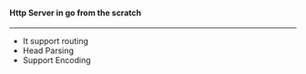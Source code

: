 #### Http Server in go from the scratch 

---

- It support routing
- Head Parsing
- Support Encoding
